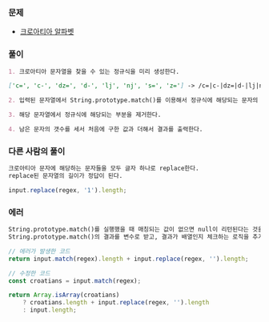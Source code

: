 ### 문제

- [크로아티아 알파벳](https://www.acmicpc.net/problem/2941)

### 풀이

```markdown
1. 크로아티아 문자열을 찾을 수 있는 정규식을 미리 생성한다.

['c=', 'c-', 'dz=', 'd-', 'lj', 'nj', 's=', 'z='] -> /c=|c-|dz=|d-|lj|nj|s=|z=/g

2. 입력된 문자열에서 String.prototype.match()를 이용해서 정규식에 해당되는 문자의 갯수를 체크한다.

3. 해당 문자열에서 정규식에 해당되는 부분을 제거한다.

4. 남은 문자의 갯수를 세서 처음에 구한 값과 더해서 결과를 출력한다.
```

### 다른 사람의 풀이

```markdown
크로아티아 문자에 해당하는 문자들을 모두 글자 하나로 replace한다.
replace된 문자열의 길이가 정답이 된다.
```

```javascript
input.replace(regex, '1').length;
```

### 에러

```markdown
String.prototype.match()를 실행했을 때 매칭되는 값이 없으면 null이 리턴된다는 것을 간과해서 TypeError가 발생했다.
String.prototype.match()의 결과를 변수로 받고, 결과가 배열인지 체크하는 로직을 추가했다.
```

```javascript
// 에러가 발생한 코드
return input.match(regex).length + input.replace(regex, '').length;

// 수정한 코드
const croatians = input.match(regex);

return Array.isArray(croatians)
	? croatians.length + input.replace(regex, '').length
	: input.length;
```